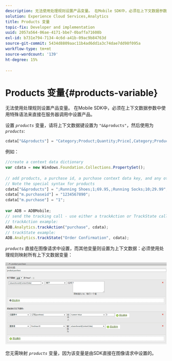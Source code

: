 ```yaml
---
description: 无法使用处理规则设置产品变量。 在Mobile SDK中，必须在上下文数据参数中使用特殊语法来直接在服务器调用中设置产品。
solution: Experience Cloud Services,Analytics
title: Products 变量
topic-fix: Developer and implementation
uuid: 2057a564-06ae-4171-bbe7-0baffa71608b
exl-id: b731e794-7134-4c6d-a41b-09ac9b84763d
source-git-commit: 5434d8809aac11b4ad6dd1a3c74dae7dd98f095a
workflow-type: tm+mt
source-wordcount: '139'
ht-degree: 15%

---
```


# Products 变量{#products-variable}

无法使用处理规则设置产品变量。 在Mobile SDK中，必须在上下文数据参数中使用特殊语法来直接在服务器调用中设置产品。

设置 *`products`* 变量，请将上下文数据键设置为 `"&&products"`，然后使用为 *`products`*:

```js
cdata["&&products"] = "Category;Product;Quantity;Price[,Category;Product;Quantity;Price]";
```

例如：

```js
//create a context data dictionary 
var cdata = new Windows.Foundation.Collections.PropertySet(); 
 
// add products, a purchase id, a purchase context data key, and any other data you want to collect. 
// Note the special syntax for products 
cdata["&&products"] = ";Running Shoes;1;69.95,;Running Socks;10;29.99"; 
cdata["m.purchaseid"] = "1234567890"; 
cdata["m.purchase"] = "1"; 
 
var ADB = ADBMobile; 
// send the tracking call - use either a trackAction or TrackState call. 
// trackAction example: 
ADB.Analytics.trackAction("purchase", cdata); 
// trackState example: 
ADB.Analytics.trackState("Order Confirmation", cdata);
```

*`products`* 直接在图像请求中设置，而其他变量则设置为上下文数据：必须使用处理规则映射所有上下文数据变量：

![](assets/products-procrules.png)

您无需映射 *`products`* 变量，因为该变量是由SDK直接在图像请求中设置的。
